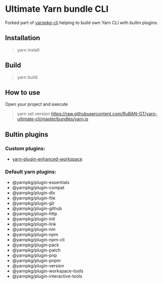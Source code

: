 # Ultimate Yarn bundle CLI

Forked part of [yarnpkg-cli](https://github.com/yarnpkg/berry/tree/master/packages/yarnpkg-cli) helping to build own Yarn CLI with bultin plugins.

## Installation

> yarn install

## Build

> yarn build

## How to use

Open your project and execute

> yarn set version https://raw.githubusercontent.com/RuBAN-GT/yarn-ultimate-cli/master/bundles/yarn.js

## Bultin plugins

### Custom plugins:

- [yarn-plugin-enhanced-workspace](https://github.com/RuBAN-GT/yarn-plugin-enhanced-workspaces)

### Default yarn plugins:

- @yarnpkg/plugin-essentials
- @yarnpkg/plugin-compat
- @yarnpkg/plugin-dlx
- @yarnpkg/plugin-file
- @yarnpkg/plugin-git
- @yarnpkg/plugin-github
- @yarnpkg/plugin-http
- @yarnpkg/plugin-init
- @yarnpkg/plugin-link
- @yarnpkg/plugin-nm
- @yarnpkg/plugin-npm
- @yarnpkg/plugin-npm-cli
- @yarnpkg/plugin-pack
- @yarnpkg/plugin-patch
- @yarnpkg/plugin-pnp
- @yarnpkg/plugin-pnpm
- @yarnpkg/plugin-version
- @yarnpkg/plugin-workspace-tools
- @yarnpkg/plugin-interactive-tools
